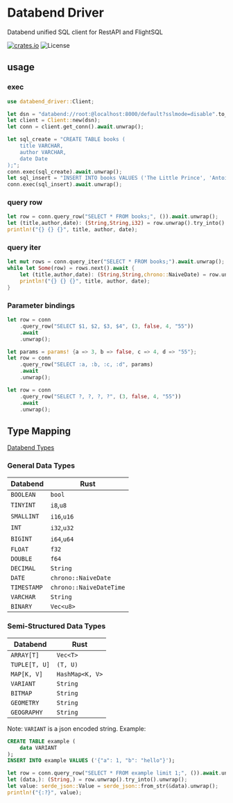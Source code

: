 # Databend Driver

Databend unified SQL client for RestAPI and FlightSQL

[![crates.io](https://img.shields.io/crates/v/databend-driver.svg)](https://crates.io/crates/databend-driver)
![License](https://img.shields.io/crates/l/databend-driver.svg)

## usage

### exec

```rust
use databend_driver::Client;

let dsn = "databend://root:@localhost:8000/default?sslmode=disable".to_string();
let client = Client::new(dsn);
let conn = client.get_conn().await.unwrap();

let sql_create = "CREATE TABLE books (
    title VARCHAR,
    author VARCHAR,
    date Date
);";
conn.exec(sql_create).await.unwrap();
let sql_insert = "INSERT INTO books VALUES ('The Little Prince', 'Antoine de Saint-Exupéry', '1943-04-06');";
conn.exec(sql_insert).await.unwrap();
```

### query row

```rust
let row = conn.query_row("SELECT * FROM books;", ()).await.unwrap();
let (title,author,date): (String,String,i32) = row.unwrap().try_into().unwrap();
println!("{} {} {}", title, author, date);
```

### query iter

```rust
let mut rows = conn.query_iter("SELECT * FROM books;").await.unwrap();
while let Some(row) = rows.next().await {
    let (title,author,date): (String,String,chrono::NaiveDate) = row.unwrap().try_into().unwrap();
    println!("{} {} {}", title, author, date);
}
```

### Parameter bindings

```rust
let row = conn
    .query_row("SELECT $1, $2, $3, $4", (3, false, 4, "55"))
    .await
    .unwrap();

let params = params! {a => 3, b => false, c => 4, d => "55"};
let row = conn
    .query_row("SELECT :a, :b, :c, :d", params)
    .await
    .unwrap();

let row = conn
    .query_row("SELECT ?, ?, ?, ?", (3, false, 4, "55"))
    .await
    .unwrap();
```

## Type Mapping

[Databend Types](https://docs.databend.com/sql/sql-reference/data-types/)

### General Data Types

| Databend    | Rust                    |
| ----------- | ----------------------- |
| `BOOLEAN`   | `bool`                  |
| `TINYINT`   | `i8`,`u8`               |
| `SMALLINT`  | `i16`,`u16`             |
| `INT`       | `i32`,`u32`             |
| `BIGINT`    | `i64`,`u64`             |
| `FLOAT`     | `f32`                   |
| `DOUBLE`    | `f64`                   |
| `DECIMAL`   | `String`                |
| `DATE`      | `chrono::NaiveDate`     |
| `TIMESTAMP` | `chrono::NaiveDateTime` |
| `VARCHAR`   | `String`                |
| `BINARY`    | `Vec<u8>`               |

### Semi-Structured Data Types

| Databend      | Rust            |
| ------------- | --------------- |
| `ARRAY[T]`    | `Vec<T>`        |
| `TUPLE[T, U]` | `(T, U)`        |
| `MAP[K, V]`   | `HashMap<K, V>` |
| `VARIANT`     | `String`        |
| `BITMAP`      | `String`        |
| `GEOMETRY`    | `String`        |
| `GEOGRAPHY`   | `String`        |

Note: `VARIANT` is a json encoded string. Example:

```sql
CREATE TABLE example (
    data VARIANT
);
INSERT INTO example VALUES ('{"a": 1, "b": "hello"}');
```

```rust
let row = conn.query_row("SELECT * FROM example limit 1;", ()).await.unwrap();
let (data,): (String,) = row.unwrap().try_into().unwrap();
let value: serde_json::Value = serde_json::from_str(&data).unwrap();
println!("{:?}", value);
```
